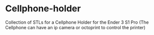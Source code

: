 # Cellphone-holder
Collection of STLs for a Cellphone Holder for the Ender 3 S1 Pro (The Cellphone can have an ip camera or octoprint to control the printer)
